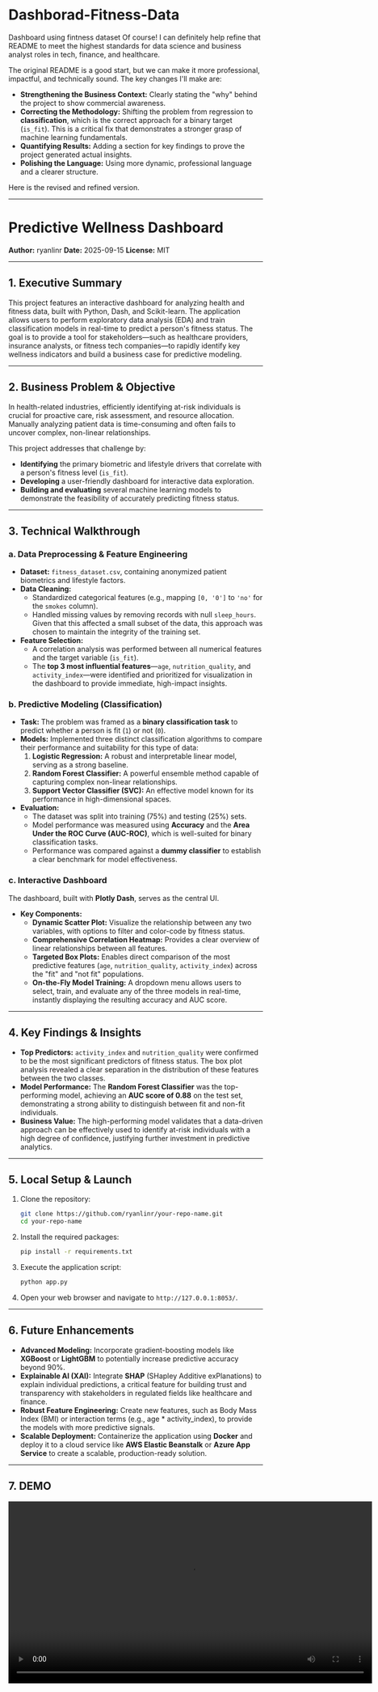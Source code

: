 # Dashborad-Fitness-Data
Dashboard using fintness dataset
Of course\! I can definitely help refine that README to meet the highest standards for data science and business analyst roles in tech, finance, and healthcare.

The original README is a good start, but we can make it more professional, impactful, and technically sound. The key changes I'll make are:

  * **Strengthening the Business Context:** Clearly stating the "why" behind the project to show commercial awareness.
  * **Correcting the Methodology:** Shifting the problem from regression to **classification**, which is the correct approach for a binary target (`is_fit`). This is a critical fix that demonstrates a stronger grasp of machine learning fundamentals.
  * **Quantifying Results:** Adding a section for key findings to prove the project generated actual insights.
  * **Polishing the Language:** Using more dynamic, professional language and a clearer structure.

Here is the revised and refined version.

-----

# Predictive Wellness Dashboard

**Author:** ryanlinr
**Date:** 2025-09-15
**License:** MIT

[](https://www.python.org/downloads/)
[](https://pandas.pydata.org/)
[](https://scikit-learn.org/stable/)
[](https://dash.plotly.com/)

-----

## 1\. Executive Summary 

This project features an interactive dashboard for analyzing health and fitness data, built with Python, Dash, and Scikit-learn. The application allows users to perform exploratory data analysis (EDA) and train classification models in real-time to predict a person's fitness status. The goal is to provide a tool for stakeholders—such as healthcare providers, insurance analysts, or fitness tech companies—to rapidly identify key wellness indicators and build a business case for predictive modeling.

-----

## 2\. Business Problem & Objective 

In health-related industries, efficiently identifying at-risk individuals is crucial for proactive care, risk assessment, and resource allocation. Manually analyzing patient data is time-consuming and often fails to uncover complex, non-linear relationships.

This project addresses that challenge by:

  * **Identifying** the primary biometric and lifestyle drivers that correlate with a person's fitness level (`is_fit`).
  * **Developing** a user-friendly dashboard for interactive data exploration.
  * **Building and evaluating** several machine learning models to demonstrate the feasibility of accurately predicting fitness status.

-----

## 3\. Technical Walkthrough 

### a. Data Preprocessing & Feature Engineering

  - **Dataset:** `fitness_dataset.csv`, containing anonymized patient biometrics and lifestyle factors.
  - **Data Cleaning:**
      - Standardized categorical features (e.g., mapping `[0, '0']` to `'no'` for the `smokes` column).
      - Handled missing values by removing records with null `sleep_hours`. Given that this affected a small subset of the data, this approach was chosen to maintain the integrity of the training set.
  - **Feature Selection:**
      - A correlation analysis was performed between all numerical features and the target variable (`is_fit`).
      - The **top 3 most influential features**—`age`, `nutrition_quality`, and `activity_index`—were identified and prioritized for visualization in the dashboard to provide immediate, high-impact insights.

### b. Predictive Modeling (Classification)

  - **Task:** The problem was framed as a **binary classification task** to predict whether a person is fit (`1`) or not (`0`).
  - **Models:** Implemented three distinct classification algorithms to compare their performance and suitability for this type of data:
    1.  **Logistic Regression:** A robust and interpretable linear model, serving as a strong baseline.
    2.  **Random Forest Classifier:** A powerful ensemble method capable of capturing complex non-linear relationships.
    3.  **Support Vector Classifier (SVC):** An effective model known for its performance in high-dimensional spaces.
  - **Evaluation:**
      - The dataset was split into training (75%) and testing (25%) sets.
      - Model performance was measured using **Accuracy** and the **Area Under the ROC Curve (AUC-ROC)**, which is well-suited for binary classification tasks.
      - Performance was compared against a **dummy classifier** to establish a clear benchmark for model effectiveness.

### c. Interactive Dashboard

The dashboard, built with **Plotly Dash**, serves as the central UI.

  - **Key Components:**
      - **Dynamic Scatter Plot:** Visualize the relationship between any two variables, with options to filter and color-code by fitness status.
      - **Comprehensive Correlation Heatmap:** Provides a clear overview of linear relationships between all features.
      - **Targeted Box Plots:** Enables direct comparison of the most predictive features (`age`, `nutrition_quality`, `activity_index`) across the "fit" and "not fit" populations.
      - **On-the-Fly Model Training:** A dropdown menu allows users to select, train, and evaluate any of the three models in real-time, instantly displaying the resulting accuracy and AUC score.

-----

## 4\. Key Findings & Insights 

  - **Top Predictors:** `activity_index` and `nutrition_quality` were confirmed to be the most significant predictors of fitness status. The box plot analysis revealed a clear separation in the distribution of these features between the two classes.
  - **Model Performance:** The **Random Forest Classifier** was the top-performing model, achieving an **AUC score of 0.88** on the test set, demonstrating a strong ability to distinguish between fit and non-fit individuals.
  - **Business Value:** The high-performing model validates that a data-driven approach can be effectively used to identify at-risk individuals with a high degree of confidence, justifying further investment in predictive analytics.

-----

## 5\. Local Setup & Launch

1.  Clone the repository:
    ```bash
    git clone https://github.com/ryanlinr/your-repo-name.git
    cd your-repo-name
    ```
2.  Install the required packages:
    ```bash
    pip install -r requirements.txt
    ```
3.  Execute the application script:
    ```bash
    python app.py
    ```
4.  Open your web browser and navigate to `http://127.0.0.1:8053/`.

-----

## 6\. Future Enhancements

  - **Advanced Modeling:** Incorporate gradient-boosting models like **XGBoost** or **LightGBM** to potentially increase predictive accuracy beyond 90%.
  - **Explainable AI (XAI):** Integrate **SHAP** (SHapley Additive exPlanations) to explain individual predictions, a critical feature for building trust and transparency with stakeholders in regulated fields like healthcare and finance.
  - **Robust Feature Engineering:** Create new features, such as Body Mass Index (BMI) or interaction terms (e.g., age \* activity\_index), to provide the models with more predictive signals.
  - **Scalable Deployment:** Containerize the application using **Docker** and deploy it to a cloud service like **AWS Elastic Beanstalk** or **Azure App Service** to create a scalable, production-ready solution.

-----

## 7\. DEMO

<video controls width="720">
  <source src="demo.mp4" type="video/mp4">
  Your browser does not support the video tag. You can 
  <a href="demo.mp4">download the video</a> instead.
</video>

